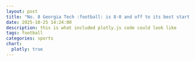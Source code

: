 ```yaml
---
layout: post
title: "No. 8 Georgia Tech :football: is 8-0 and off to its best start since 1966, go Yellow Jackets!! :bee:"
date: 2025-10-25 14:24:00
description: this is what included plotly.js code could look like
tags: football
categories: sports
chart:
  plotly: true
---
```



